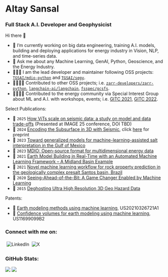# Altay Sansal
### Full Stack A.I. Developer and Geophysicist

Hi there 👋
- 🔭 I’m currently working on big data engineering, training A.I. models, building and deploying applications for energy industry in Vision, NLP, and time-series data.
- 💬 Ask me about any Machine Learning, GenAI, Python, Geoscience, and the Energy Industry.
- 🧑🏻‍💻 I am the lead developer and maintainer following OSS projects: [`TGSAI/mdio-python`][mdio-github] and [`TGSAI/segy`][segy-github].
- 🫱🏻‍🫲🏽 Contributed to other OSS projects; i.e. [`zarr-developers/zarr-python`][zarr-github], [`langchain-ai/langchain`][langchain-github], [`fsspec/gcsfs`][gcsfs-github].
- 🫱🏻‍🫲🏽 Contributed to the energy community via Special Interest Group about ML and A.I. with workshops, events; i.e. [GITC 2021], [GITC 2022].

[mdio-github]: https://github.com/TGSAI/mdio-python
[segy-github]: https://github.com/TGSAI/segy
[zarr-github]: https://github.com/zarr-developers/zarr-python
[langchain-github]: https://github.com/langchain-ai/langchain
[gcsfs-github]: https://github.com/fsspec/gcsfs
[gitc 2021]: https://www.linkedin.com/pulse/geophysics-cloud-gitc-back-eduardo-alvarez/
[gitc 2022]: https://www.gshtx.org/Public/SharedContent/Events/Event_Display.aspx?EventKey=5c1a972f-9f8e-4aea-88db-c955d5e25ac2

Select Publications:
- 📄 `2025` [How ViTs scale on seismic data: a study on model and data trade-offs][vit-seismic-scaling]  (Presented at IMAGE 25 conference, DOI TBD)
- 📄 `2024` [Encoding the Subsurface in 3D with Seismic][seismic-vit-mae3d], click [here][seismic-vit-mae3d-preprint] for preprint
- 📄 `2023` [Toward generalized models for machine-learning-assisted salt interpretation in the Gulf of Mexico][saltnet]
- 📄 `2023` [MDIO: Open-source format for multidimensional energy data][mdio]
- 📄 `2021` [Earth Model Building in Real-Time with an Automated Machine Learning Framework – A Midland Basin Example][qearth-realtime]
- 📄 `2021` [Novel machine learning workflow for rock property prediction in the geologically complex presalt Santos basin, Brazil][qearth]
- 📄 `2020` [Seeing-Ahead-of-the-Bit: A Game Changer Enabled by Machine Learning][qearth-ahead-bit]
- 📄 `2015` [Deghosting Ultra High Resolution 3D Geo Hazard Data][seismic-broadband]

[vit-seismic-scaling]: https://www.tgs.com/hubfs/2025%20IMAGE%20Preliminary/IMAGE25_How_ViTs_Scale_on_Seismic_Sansal.pdf
[seismic-vit-mae3d]: https://onepetro.org/SEGAM/proceedings-abstract/IMAGE24/IMAGE24/SEG-2024-4098021/621324
[seismic-vit-mae3d-preprint]: https://arxiv.org/abs/2403.13593
[saltnet]: https://library.seg.org/doi/10.1190/tle42060390.1
[mdio]: https://library.seg.org/doi/10.1190/tle42070465.1
[qearth-realtime]: https://library.seg.org/doi/10.15530/urtec-2021-5659
[qearth]: https://library.seg.org/doi/10.1190/segam2021-3594813.1
[qearth-ahead-bit]: https://onepetro.org/ARMAUSRMS/proceedings-abstract/ARMA20/All-ARMA20/448810
[seismic-broadband]: https://www.earthdoc.org/content/papers/10.3997/2214-4609.201413244

Patents:
- 📜 [Earth modeling methods using machine learning][qearth-patent1], US20210326721A1
- 📜 [Confidence volumes for earth modeling using machine learning][qearth-patent2], US11699099B2

[qearth-patent1]: https://patents.google.com/patent/US20210326721A1/en
[qearth-patent2]: https://patents.google.com/patent/US11699099B2/en

### Connect with me on:
<p style="text-align: left;"><a href="https://www.linkedin.com/in/tasansal/" target="_blank" style="text-decoration: none;"><img src="https://img.shields.io/badge/LinkedIn-0077B5?style=for-the-badge&logo=linkedin&logoColor=white" alt="LinkedIn" style="vertical-align: top; margin: 4px;"></a><a href="https://x.com/tunapedia" target="_blank" style="text-decoration: none;"><img src="https://img.shields.io/badge/tunapedia-000000?style=for-the-badge&logo=x&logoColor=white" alt="X" style="vertical-align: top; margin: 4px;"></a></p>

### GitHub Stats:
<div align="left">
<img src="https://github-readme-streak-stats.herokuapp.com?user=tasansal&theme=neon" />
<img src="https://github-readme-stats.vercel.app/api?username=tasansal&&theme=dark&show_icons=true" />
</div>
